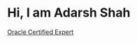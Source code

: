 # Hi, I am Adarsh Shah
[Oracle Certified Expert](images/oracle-certified-expert-java-ee-6-web-component-developer.png)
